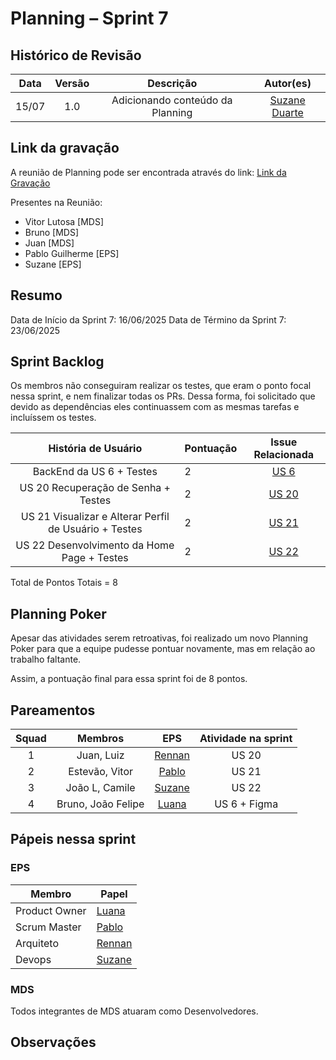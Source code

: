 # Planning – Sprint 7

## Histórico de Revisão
| Data | Versão | Descrição | Autor(es)|
|:----:|:------:|:---------:|:--------:|
| 15/07 | 1.0 | Adicionando conteúdo da Planning | [Suzane Duarte](https://github.com/suzaneaduarte)|

## Link da gravação 

A reunião de Planning pode ser encontrada através do link: [Link da Gravação](https://unbbr.sharepoint.com/sites/Time1-EPSMDS/_layouts/15/stream.aspx?id=%2Fsites%2FTime1%2DEPSMDS%2FDocumentos%20Compartilhados%2FGeneral%2FRecordings%2FPlanning%20review%201706%2D20250617%5F202027%2DGrava%C3%A7%C3%A3o%20da%20Reuni%C3%A3o%2Emp4&referrer=StreamWebApp%2EWeb&referrerScenario=AddressBarCopied%2Eview%2Ea9d900ef%2D6a3c%2D4a1c%2Db7a7%2D5aaf6f791cfc)

Presentes na Reunião:

- Vitor Lutosa [MDS]
- Bruno [MDS]
- Juan [MDS]
- Pablo Guilherme [EPS]
- Suzane [EPS]

## Resumo 

Data de Início da Sprint 7: 16/06/2025
Data de Término da Sprint 7: 23/06/2025

## Sprint Backlog

Os membros não conseguiram realizar os testes, que eram o ponto focal nessa sprint, e nem finalizar todas os PRs. Dessa forma, foi solicitado que devido as dependências eles continuassem com as mesmas tarefas e incluíssem os testes. 

| **História de Usuário**                                                            | **Pontuação** | **Issue Relacionada**|
| :--------------------------------------------------------------------: | :------------- | :-----------: | 
| BackEnd da US 6 + Testes | 2 |       [US 6](https://github.com/fga-eps-mds/2025.1-VaiPelaSombra-docs/issues/18)       | 
| US 20 Recuperação de Senha + Testes | 2 |       [US 20](https://github.com/fga-eps-mds/2025.1-VaiPelaSombra-docs/issues/47)       | 
| US 21 Visualizar e Alterar Perfil de Usuário + Testes | 2 |       [US 21](https://github.com/fga-eps-mds/2025.1-VaiPelaSombra-docs/issues/48)       | 
| US 22 Desenvolvimento da Home Page + Testes | 2 |       [US 22](https://github.com/fga-eps-mds/2025.1-VaiPelaSombra-docs/issues/49)       | 

Total de Pontos Totais = 8

## Planning Poker 

Apesar das atividades serem retroativas, foi realizado um novo Planning Poker para que a equipe pudesse pontuar novamente, mas em relação ao trabalho faltante. 

Assim, a pontuação final para essa sprint foi de 8 pontos. 

## Pareamentos

| Squad | Membros | EPS | Atividade na sprint |
|:--------: | :-------: | :-------:| :-----:|
| 1 | Juan, Luiz  | [Rennan](https://github.com/renannOgomes) | US 20 |
| 2 | Estevão, Vitor | [Pablo](https://github.com/PabloGJBS) | US 21  |
| 3 | João L, Camile | [Suzane](https://github.com/suzaneaduarte) | US 22 |
| 4 | Bruno, João Felipe | [Luana](https://github.com/luanatorress) | US 6 + Figma |

## Pápeis nessa sprint

### EPS

Membro| Papel
------------ | --------------
Product Owner |  [Luana](https://github.com/luanatorress)
Scrum Master | [Pablo](https://github.com/PabloGJBS) 
Arquiteto | [Rennan](https://github.com/renannOgomes)
Devops | [Suzane](https://github.com/suzaneaduarte) 

### MDS

Todos integrantes de MDS atuaram como Desenvolvedores. 

## Observações